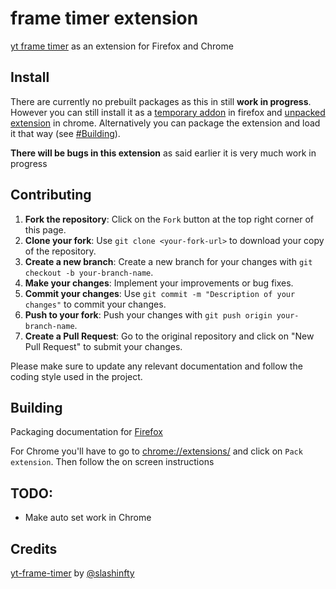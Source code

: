 # frame timer extension

[yt frame timer](https://slashinfty.github.io/yt-frame-timer/) as an extension for Firefox and Chrome

## Install

There are currently no prebuilt packages as this in still **work in progress**. However you can still install it as a [temporary addon](https://extensionworkshop.com/documentation/develop/temporary-installation-in-firefox/) in firefox and [unpacked extension](https://developer.chrome.com/docs/extensions/get-started/tutorial/hello-world#load-unpacked) in chrome. Alternatively you can package the extension and load it that way (see [#Building](#building)).

**There will be bugs in this extension** as said earlier it is very much work in progress

## Contributing

1. **Fork the repository**: Click on the `Fork` button at the top right corner of this page.
2. **Clone your fork**: Use `git clone <your-fork-url>` to download your copy of the repository.
3. **Create a new branch**: Create a new branch for your changes with `git checkout -b your-branch-name`.
4. **Make your changes**: Implement your improvements or bug fixes.
5. **Commit your changes**: Use `git commit -m "Description of your changes"` to commit your changes.
6. **Push to your fork**: Push your changes with `git push origin your-branch-name`.
7. **Create a Pull Request**: Go to the original repository and click on "New Pull Request" to submit your changes.

Please make sure to update any relevant documentation and follow the coding style used in the project.

## Building

Packaging documentation for [Firefox](https://extensionworkshop.com/documentation/publish/package-your-extension/)

For Chrome you'll have to go to [chrome://extensions/](chrome://extensions/) and click on `Pack extension`. Then follow the on screen instructions

## TODO:

- Make auto set work in Chrome

## Credits

[yt-frame-timer](https://slashinfty.github.io/yt-frame-timer/) by [@slashinfty](https://github.com/slashinfty)
